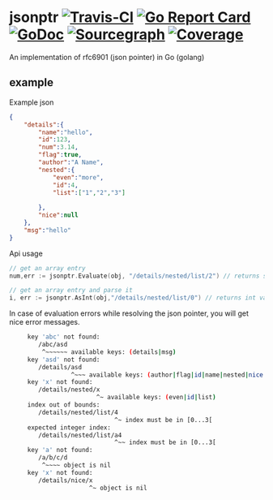 # jsonptr [![Travis-CI](https://travis-ci.com/worldiety/jsonptr.svg?branch=master)](https://travis-ci.com/worldiety/jsonptr) [![Go Report Card](https://goreportcard.com/badge/github.com/worldiety/jsonptr)](https://goreportcard.com/report/github.com/worldiety/jsonptr) [![GoDoc](https://godoc.org/github.com/worldiety/jsonptr?status.svg)](http://godoc.org/github.com/worldiety/jsonptr) [![Sourcegraph](https://sourcegraph.com/github.com/worldiety/jsonptr/-/badge.svg)](https://sourcegraph.com/github.com/worldiety/jsonptr?badge) [![Coverage](http://gocover.io/_badge/github.com/worldiety/jsonptr)](http://gocover.io/github.com/worldiety/jsonptr) 
An implementation of rfc6901 (json pointer) in Go (golang)

## example

Example json
```json
{
	"details":{
		"name":"hello",
		"id":123,
		"num":3.14,
		"flag":true,
		"author":"A Name",
		"nested":{
			"even":"more",
			"id":4,
			"list":["1","2","3"]
	
		},
		"nice":null
	},
	"msg":"hello"
}
```

Api usage
```go
// get an array entry
num,err := jsonptr.Evaluate(obj, "/details/nested/list/2") // returns string value 3

// get an array entry and parse it
i, err := jsonptr.AsInt(obj,"/details/nested/list/0") // returns int value 1
```

In case of evaluation errors while resolving the json pointer, you will get nice error messages.
```bash
     key 'abc' not found:
        /abc/asd
         ^~~~~~~ available keys: (details|msg)
     key 'asd' not found:
        /details/asd
                 ^~~~ available keys: (author|flag|id|name|nested|nice|num)
     key 'x' not found:
        /details/nested/x
                        ^~ available keys: (even|id|list)
     index out of bounds:
        /details/nested/list/4
                             ^~ index must be in [0...3[
     expected integer index:
        /details/nested/list/a4
                             ^~~ index must be in [0...3[
     key 'a' not found:
        /a/b/c/d
         ^~~~~ object is nil
     key 'x' not found:
        /details/nice/x
                      ^~ object is nil
```